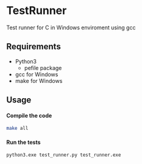 # TestRunner
Test runner for C in Windows enviroment using gcc

## Requirements

* Python3
  * pefile package
* gcc for Windows
* make for Windows

## Usage

#### Compile the code

```bash
make all
```

#### Run the tests

```bash
python3.exe test_runner.py test_runner.exe
```

